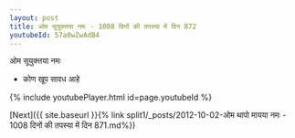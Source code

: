 ```yaml
---
layout: post
title: ओम सूयुक्त्तया नमः - 1008 दिनों की तपस्या में दिन 872
youtubeId: 57a0wZwAdB4
---
```

 
 
 ओम सूयुक्त्तया नमः  
 
 -  कोण खूप सावध आहे 
 
  
 
  
 
 
 
 
 
 


{% include youtubePlayer.html id=page.youtubeId %}
 
[Next]({{ site.baseurl }}{% link  split1/_posts/2012-10-02-ओम थापो मायया नमः - 1008 दिनों की तपस्या में दिन 871.md%})
 

